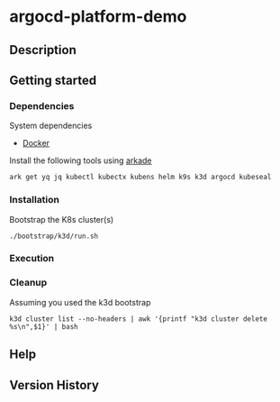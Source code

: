 # argocd-platform-demo

## Description

## Getting started

### Dependencies

System dependencies

* [Docker](https://docs.docker.com/engine/install/ubuntu/)

Install the following tools using [arkade](https://github.com/alexellis/arkade)

```
ark get yq jq kubectl kubectx kubens helm k9s k3d argocd kubeseal
```

### Installation

Bootstrap the K8s cluster(s)

```
./bootstrap/k3d/run.sh
```

### Execution

### Cleanup

Assuming you used the k3d bootstrap

```
k3d cluster list --no-headers | awk '{printf "k3d cluster delete %s\n",$1}' | bash
```

## Help

## Version History